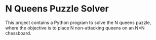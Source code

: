 # N Queens Puzzle Solver

This project contains a Python program to solve the N queens puzzle, where the objective is to place N non-attacking queens on an N×N chessboard.


